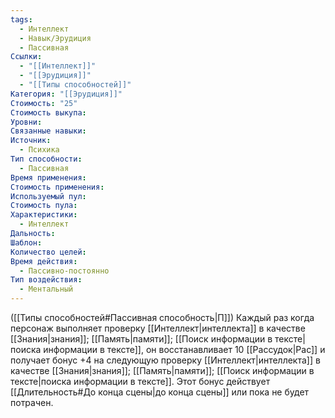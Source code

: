 ```yaml
---
tags:
  - Интеллект
  - Навык/Эрудиция
  - Пассивная
Ссылки:
  - "[[Интеллект]]"
  - "[[Эрудиция]]"
  - "[[Типы способностей]]"
Категория: "[[Эрудиция]]"
Стоимость: "25"
Стоимость выкупа: 
Уровни: 
Связанные навыки: 
Источник:
  - Психика
Тип способности:
  - Пассивная
Время применения: 
Стоимость применения: 
Используемый пул: 
Стоимость пула: 
Характеристики:
  - Интеллект
Дальность: 
Шаблон: 
Количество целей: 
Время действия:
  - Пассивно-постоянно
Тип воздействия:
  - Ментальный
---
```

([[Типы способностей#Пассивная способность|П]]) Каждый раз когда персонаж выполняет проверку [[Интеллект|интеллекта]] в качестве [[Знания|знания]]; [[Память|памяти]]; [[Поиск информации в тексте|поиска информации в тексте]], он восстанавливает 10 [[Рассудок|Рас]] и получает бонус +4 на следующую проверку [[Интеллект|интеллекта]] в качестве [[Знания|знания]]; [[Память|памяти]]; [[Поиск информации в тексте|поиска информации в тексте]]. Этот бонус действует [[Длительность#До конца сцены|до конца сцены]] или пока не будет потрачен. 